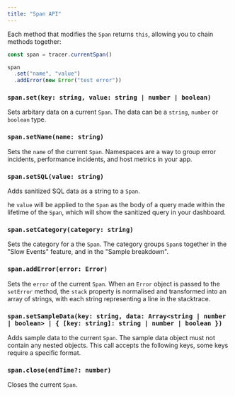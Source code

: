 ```yaml
---
title: "Span API"
---
```


Each method that modifies the `Span` returns `this`, allowing you to chain methods together:

```js
const span = tracer.currentSpan()

span
  .set("name", "value")
  .addError(new Error("test error"))
```

### `span.set(key: string, value: string | number | boolean)`

Sets arbitary data on a current `Span`. The data can be a `string`, `number` or `boolean` type.

### `span.setName(name: string)`

Sets the `name` of the current `Span`. Namespaces are a way to group error incidents, performance incidents, and host metrics in your app.

### `span.setSQL(value: string)`

Adds sanitized SQL data as a string to a `Span`.

he `value` will be applied to the `Span` as the body of a query made within the lifetime of the `Span`, which will show the sanitized query in your dashboard.

### `span.setCategory(category: string)`

Sets the category for a the `Span`. The category groups `Span`s together in the "Slow Events" feature, and in the "Sample breakdown".

### `span.addError(error: Error)`

Sets the `error` of the current `Span`. When an `Error` object is passed to the `setError` method, the `stack` property is normalised and transformed into an array of strings, with each string representing a line in the stacktrace.

### `span.setSampleData(key: string, data: Array<string | number | boolean> | { [key: string]: string | number | boolean })`

Adds sample data to the current `Span`. The sample data object must not contain any nested objects. This call accepts the following keys, some keys require a specific format.

### `span.close(endTime?: number)`

Closes the current `Span`.
